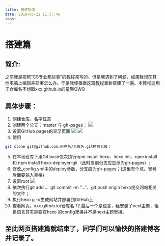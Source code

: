```yaml
---
title: 搭建指南
date: 2019-06-22 11:37:46
tags:
---
```

# 搭建篇
## 简介:
之前我是按照“CS专业那些事”的[教程](https://zhuanlan.zhihu.com/p/26625249)来写的。但是我遇到了问题，如果我想在其他电脑上编辑并部署怎么办，于是我便根据这篇[教程](https://www.zhihu.com/question/21193762/answer/79109280)重新搭建了一遍。本教程适用于仓库名不想取xxx.github.io的童鞋QWQ
## 具体步骤：
1. 创建仓库，名字任意
2. 创建两个分支：master 与 gh-pages；
![](https://raw.githubusercontent.com/Peter-Duan/picture/master/%20(2).png?token=ALRNQ2V7XORTONOTO2BIWEC5BZPV2)
3. 设置GitHub pages的显示页面
 ![](https://raw.githubusercontent.com/Peter-Duan/picture/master/20190622132928.png?token=ALRNQ2RWAK4HM2TNB2XEGXS5BZS3M)
 ![](https://raw.githubusercontent.com/Peter-Duan/picture/master/20190622132939.png?token=ALRNQ2SAJULESXKE5HU3LT25BZS4C)
4. 使用
```bash
git clone git@github.com:用户名/仓库名.git拷贝仓库；
```
5. 在本地仓库下用Git bash依次执行npm install hexo、hexo init、npm install 和 npm install hexo-deployer-git（此时当前分支应显示为gh-pages）;
6. 修改_config.yml中的deploy参数，分支应为gh-pages；(这里有个坑，冒号后面要输入空格)
7. 设置root
![](https://raw.githubusercontent.com/Peter-Duan/picture/master/20190622132624.png?token=ALRNQ2Q3USQXXBCDPNAYZP25BZSP2)
8. 依次执行git add .、git commit -m "..."、git push origin hexo提交网站相关的文件；
9. 执行hexo g -d生成网站并部署到GitHub上
10. 查看网页。xxx.github.io/仓库名
12.最后一个是语言，我安装了next主题，但是语言其实是要在hexo 的config里换并不是next主题里换。
## 至此网页搭建篇就结束了，同学们可以愉快的搭建博客并记录了。